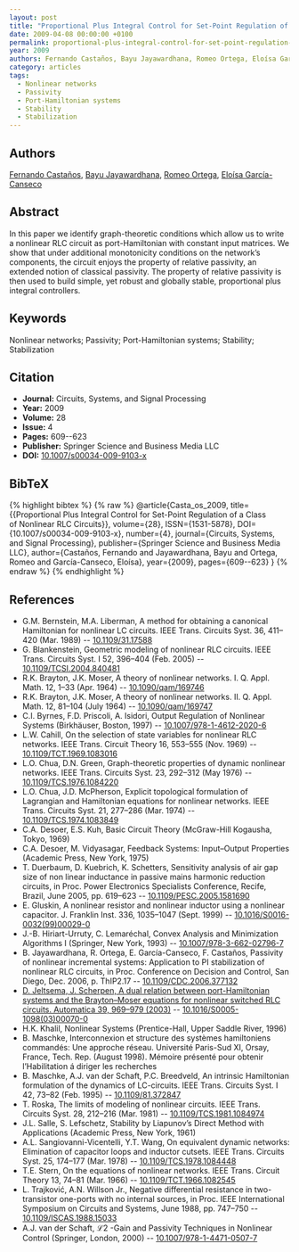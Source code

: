 ```yaml
---
layout: post
title: "Proportional Plus Integral Control for Set-Point Regulation of a Class of Nonlinear RLC Circuits"
date: 2009-04-08 00:00:00 +0100
permalink: proportional-plus-integral-control-for-set-point-regulation-of-a-class-of-nonlinear-rlc-circuits
year: 2009
authors: Fernando Castaños, Bayu Jayawardhana, Romeo Ortega, Eloísa García-Canseco
category: articles
tags:
  - Nonlinear networks
  - Passivity
  - Port-Hamiltonian systems
  - Stability
  - Stabilization
---
```

 
## Authors
[Fernando Castaños](authors/fernando-castanos), [Bayu Jayawardhana](authors/bayu-jayawardhana), [Romeo Ortega](authors/romeo-ortega), [Eloísa García-Canseco](authors/eloisa-garcia-canseco)
 
## Abstract
In this paper we identify graph-theoretic conditions which allow us to write a nonlinear RLC circuit as port-Hamiltonian with constant input matrices. We show that under additional monotonicity conditions on the network’s components, the circuit enjoys the property of relative passivity, an extended notion of classical passivity. The property of relative passivity is then used to build simple, yet robust and globally stable, proportional plus integral controllers.
 
## Keywords
Nonlinear networks; Passivity; Port-Hamiltonian systems; Stability; Stabilization
 
## Citation
- **Journal:** Circuits, Systems, and Signal Processing
- **Year:** 2009
- **Volume:** 28
- **Issue:** 4
- **Pages:** 609--623
- **Publisher:** Springer Science and Business Media LLC
- **DOI:** [10.1007/s00034-009-9103-x](https://doi.org/10.1007/s00034-009-9103-x)
 
## BibTeX
{% highlight bibtex %}
{% raw %}
@article{Casta_os_2009,
  title={{Proportional Plus Integral Control for Set-Point Regulation of a Class of Nonlinear RLC Circuits}},
  volume={28},
  ISSN={1531-5878},
  DOI={10.1007/s00034-009-9103-x},
  number={4},
  journal={Circuits, Systems, and Signal Processing},
  publisher={Springer Science and Business Media LLC},
  author={Castaños, Fernando and Jayawardhana, Bayu and Ortega, Romeo and García-Canseco, Eloísa},
  year={2009},
  pages={609--623}
}
{% endraw %}
{% endhighlight %}
 
## References
- G.M. Bernstein, M.A. Liberman, A method for obtaining a canonical Hamiltonian for nonlinear LC circuits. IEEE Trans. Circuits Syst. 36, 411–420 (Mar. 1989) -- [10.1109/31.17588](https://doi.org/10.1109/31.17588)
- G. Blankenstein, Geometric modeling of nonlinear RLC circuits. IEEE Trans. Circuits Syst. I 52, 396–404 (Feb. 2005) -- [10.1109/TCSI.2004.840481](https://doi.org/10.1109/TCSI.2004.840481)
- R.K. Brayton, J.K. Moser, A theory of nonlinear networks. I. Q. Appl. Math. 12, 1–33 (Apr. 1964) -- [10.1090/qam/169746](https://doi.org/10.1090/qam/169746)
- R.K. Brayton, J.K. Moser, A theory of nonlinear networks. II. Q. Appl. Math. 12, 81–104 (July 1964) -- [10.1090/qam/169747](https://doi.org/10.1090/qam/169747)
- C.I. Byrnes, F.D. Priscoli, A. Isidori, Output Regulation of Nonlinear Systems (Birkhäuser, Boston, 1997) -- [10.1007/978-1-4612-2020-6](https://doi.org/10.1007/978-1-4612-2020-6)
- L.W. Cahill, On the selection of state variables for nonlinear RLC networks. IEEE Trans. Circuit Theory 16, 553–555 (Nov. 1969) -- [10.1109/TCT.1969.1083016](https://doi.org/10.1109/TCT.1969.1083016)
- L.O. Chua, D.N. Green, Graph-theoretic properties of dynamic nonlinear networks. IEEE Trans. Circuits Syst. 23, 292–312 (May 1976) -- [10.1109/TCS.1976.1084220](https://doi.org/10.1109/TCS.1976.1084220)
- L.O. Chua, J.D. McPherson, Explicit topological formulation of Lagrangian and Hamiltonian equations for nonlinear networks. IEEE Trans. Circuits Syst. 21, 277–286 (Mar. 1974) -- [10.1109/TCS.1974.1083849](https://doi.org/10.1109/TCS.1974.1083849)
- C.A. Desoer, E.S. Kuh, Basic Circuit Theory (McGraw-Hill Kogausha, Tokyo, 1969)
- C.A. Desoer, M. Vidyasagar, Feedback Systems: Input–Output Properties (Academic Press, New York, 1975)
- T. Duerbaum, D. Kuebrich, K. Schetters, Sensitivity analysis of air gap size of non linear inductance in passive mains harmonic reduction circuits, in Proc. Power Electronics Specialists Conference, Recife, Brazil, June 2005, pp. 619–623 -- [10.1109/PESC.2005.1581690](https://doi.org/10.1109/PESC.2005.1581690)
- E. Gluskin, A nonlinear resistor and nonlinear inductor using a nonlinear capacitor. J. Franklin Inst. 336, 1035–1047 (Sept. 1999) -- [10.1016/S0016-0032(99)00029-0](https://doi.org/10.1016/S0016-0032(99)00029-0)
- J.-B. Hiriart-Urruty, C. Lemaréchal, Convex Analysis and Minimization Algorithms I (Springer, New York, 1993) -- [10.1007/978-3-662-02796-7](https://doi.org/10.1007/978-3-662-02796-7)
- B. Jayawardhana, R. Ortega, E. García-Canseco, F. Castaños, Passivity of nonlinear incremental systems: Application to PI stabilization of nonlinear RLC circuits, in Proc. Conference on Decision and Control, San Diego, Dec. 2006, p. ThIP2.17 -- [10.1109/CDC.2006.377132](https://doi.org/10.1109/CDC.2006.377132)
- [D. Jeltsema, J. Scherpen, A dual relation between port-Hamiltonian systems and the Brayton–Moser equations for nonlinear switched RLC circuits. Automatica 39, 969–979 (2003)](a-dual-relation-between-port-hamiltonian-systems-and-the-brayton-moser-equations-for-nonlinear-switched-rlc-circuits) -- [10.1016/S0005-1098(03)00070-0](https://doi.org/10.1016/S0005-1098(03)00070-0)
- H.K. Khalil, Nonlinear Systems (Prentice-Hall, Upper Saddle River, 1996)
- B. Maschke, Interconnexion et structure des systèmes hamiltoniens commandés: Une approche réseau. Université Paris-Sud XI, Orsay, France, Tech. Rep. (August 1998). Mémoire présenté pour obtenir l’Habilitation á diriger les recherches
- B. Maschke, A.J. van der Schaft, P.C. Breedveld, An intrinsic Hamiltonian formulation of the dynamics of LC-circuits. IEEE Trans. Circuits Syst. I 42, 73–82 (Feb. 1995) -- [10.1109/81.372847](https://doi.org/10.1109/81.372847)
- T. Roska, The limits of modeling of nonlinear circuits. IEEE Trans. Circuits Syst. 28, 212–216 (Mar. 1981) -- [10.1109/TCS.1981.1084974](https://doi.org/10.1109/TCS.1981.1084974)
- J.L. Salle, S. Lefschetz, Stability by Liapunov’s Direct Method with Applications (Academic Press, New York, 1961)
- A.L. Sangiovanni-Vicentelli, Y.T. Wang, On equivalent dynamic networks: Elimination of capacitor loops and inductor cutsets. IEEE Trans. Circuits Syst. 25, 174–177 (Mar. 1978) -- [10.1109/TCS.1978.1084448](https://doi.org/10.1109/TCS.1978.1084448)
- T.E. Stern, On the equations of nonlinear networks. IEEE Trans. Circuit Theory 13, 74–81 (Mar. 1966) -- [10.1109/TCT.1966.1082545](https://doi.org/10.1109/TCT.1966.1082545)
- L. Trajković, A.N. Willson Jr., Negative differential resistance in two-transistor one-ports with no internal sources, in Proc. IEEE International Symposium on Circuits and Systems, June 1988, pp. 747–750 -- [10.1109/ISCAS.1988.15033](https://doi.org/10.1109/ISCAS.1988.15033)
- A.J. van der Schaft, ℒ2 -Gain and Passivity Techniques in Nonlinear Control (Springer, London, 2000) -- [10.1007/978-1-4471-0507-7](https://doi.org/10.1007/978-1-4471-0507-7)

